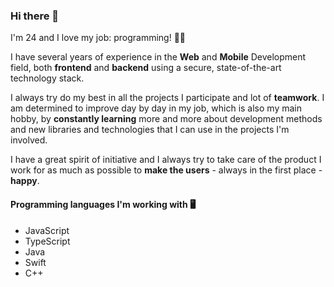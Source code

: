 ### Hi there 👋

I'm 24 and I love my job: programming! 👨‍💻

I have several years of experience in the **Web** and **Mobile** Development field, both **frontend** and **backend** using a secure, state-of-the-art technology stack.

I always try do my best in all the projects I participate and lot of **teamwork**. 
I am determined to improve day by day in my job, which is also my main hobby, by **constantly learning** more and more about development methods and new libraries and technologies that I can use in the projects I'm involved.

I have a great spirit of initiative and I always try to take care of the product I work for as much as possible to **make the users** - always in the first place - **happy**.

#### Programming languages I'm working with 🖥️
- JavaScript
- TypeScript
- Java
- Swift
- C++
